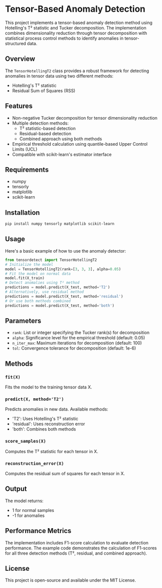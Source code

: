 # Tensor-Based Anomaly Detection

This project implements a tensor-based anomaly detection method using Hotelling's T² statistic and Tucker decomposition. The implementation combines dimensionality reduction through tensor decomposition with statistical process control methods to identify anomalies in tensor-structured data.

## Overview

The `TensorHotellingT2` class provides a robust framework for detecting anomalies in tensor data using two different methods:
- Hotelling's T² statistic
- Residual Sum of Squares (RSS)

## Features

- Non-negative Tucker decomposition for tensor dimensionality reduction
- Multiple detection methods:
  - T² statistic-based detection
  - Residual-based detection
  - Combined approach using both methods
- Empirical threshold calculation using quantile-based Upper Control Limits (UCL)
- Compatible with scikit-learn's estimator interface

## Requirements

- numpy
- tensorly
- matplotlib
- scikit-learn

## Installation 
```bash
pip install numpy tensorly matplotlib scikit-learn
```
## Usage

Here's a basic example of how to use the anomaly detector:
```python
from tensordetect import TensorHotellingT2
# Initialize the model
model = TensorHotellingT2(rank=[3, 3, 3], alpha=0.05)
# Fit the model on normal data
model.fit(X_train)
# Detect anomalies using T² method
predictions = model.predict(X_test, method='T2')
# Alternatively, use residual method
predictions = model.predict(X_test, method='residual')
# Or use both methods combined
predictions = model.predict(X_test, method='both')
```

## Parameters

- `rank`: List or integer specifying the Tucker rank(s) for decomposition
- `alpha`: Significance level for the empirical threshold (default: 0.05)
- `n_iter_max`: Maximum iterations for decomposition (default: 100)
- `tol`: Convergence tolerance for decomposition (default: 1e-6)

## Methods

### `fit(X)`
Fits the model to the training tensor data X.

### `predict(X, method='T2')`
Predicts anomalies in new data. Available methods:
- 'T2': Uses Hotelling's T² statistic
- 'residual': Uses reconstruction error
- 'both': Combines both methods

### `score_samples(X)`
Computes the T² statistic for each tensor in X.

### `reconstruction_error(X)`
Computes the residual sum of squares for each tensor in X.

## Output

The model returns:
- 1 for normal samples
- -1 for anomalies

## Performance Metrics

The implementation includes F1-score calculation to evaluate detection performance. The example code demonstrates the calculation of F1-scores for all three detection methods (T², residual, and combined approach).

## License

This project is open-source and available under the MIT License.